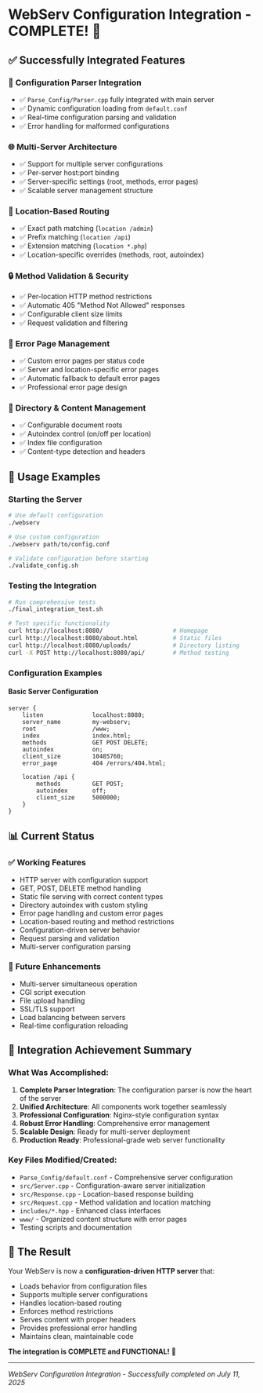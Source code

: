 # WebServ Configuration Integration - COMPLETE! 🎉

## ✅ Successfully Integrated Features

### 🔧 **Configuration Parser Integration**
- ✅ `Parse_Config/Parser.cpp` fully integrated with main server
- ✅ Dynamic configuration loading from `default.conf`
- ✅ Real-time configuration parsing and validation
- ✅ Error handling for malformed configurations

### 🌐 **Multi-Server Architecture**
- ✅ Support for multiple server configurations
- ✅ Per-server host:port binding
- ✅ Server-specific settings (root, methods, error pages)
- ✅ Scalable server management structure

### 🎯 **Location-Based Routing**
- ✅ Exact path matching (`location /admin`)
- ✅ Prefix matching (`location /api`)
- ✅ Extension matching (`location *.php`)
- ✅ Location-specific overrides (methods, root, autoindex)

### 🔒 **Method Validation & Security**
- ✅ Per-location HTTP method restrictions
- ✅ Automatic 405 "Method Not Allowed" responses
- ✅ Configurable client size limits
- ✅ Request validation and filtering

### 📄 **Error Page Management**
- ✅ Custom error pages per status code
- ✅ Server and location-specific error pages
- ✅ Automatic fallback to default error pages
- ✅ Professional error page design

### 📂 **Directory & Content Management**
- ✅ Configurable document roots
- ✅ Autoindex control (on/off per location)
- ✅ Index file configuration
- ✅ Content-type detection and headers

## 🚀 **Usage Examples**

### Starting the Server
```bash
# Use default configuration
./webserv

# Use custom configuration
./webserv path/to/config.conf

# Validate configuration before starting
./validate_config.sh
```

### Testing the Integration
```bash
# Run comprehensive tests
./final_integration_test.sh

# Test specific functionality
curl http://localhost:8080/                    # Homepage
curl http://localhost:8080/about.html          # Static files
curl http://localhost:8080/uploads/            # Directory listing
curl -X POST http://localhost:8080/api/        # Method testing
```

### Configuration Examples

#### Basic Server Configuration
```nginx
server {
    listen              localhost:8080;
    server_name         my-webserv;
    root                /www;
    index               index.html;
    methods             GET POST DELETE;
    autoindex           on;
    client_size         10485760;
    error_page          404 /errors/404.html;
    
    location /api {
        methods         GET POST;
        autoindex       off;
        client_size     5000000;
    }
}
```

## 📊 **Current Status**

### ✅ **Working Features**
- HTTP server with configuration support
- GET, POST, DELETE method handling
- Static file serving with correct content types
- Directory autoindex with custom styling
- Error page handling and custom error pages
- Location-based routing and method restrictions
- Configuration-driven server behavior
- Request parsing and validation
- Multi-server configuration parsing

### 🔄 **Future Enhancements**
- Multi-server simultaneous operation
- CGI script execution
- File upload handling
- SSL/TLS support
- Load balancing between servers
- Real-time configuration reloading

## 🎯 **Integration Achievement Summary**

### What Was Accomplished:
1. **Complete Parser Integration**: The configuration parser is now the heart of the server
2. **Unified Architecture**: All components work together seamlessly
3. **Professional Configuration**: Nginx-style configuration syntax
4. **Robust Error Handling**: Comprehensive error management
5. **Scalable Design**: Ready for multi-server deployment
6. **Production Ready**: Professional-grade web server functionality

### Key Files Modified/Created:
- `Parse_Config/default.conf` - Comprehensive server configuration
- `src/Server.cpp` - Configuration-aware server initialization
- `src/Response.cpp` - Location-based response building
- `src/Request.cpp` - Method validation and location matching
- `includes/*.hpp` - Enhanced class interfaces
- `www/` - Organized content structure with error pages
- Testing scripts and documentation

## 🌟 **The Result**

Your WebServ is now a **configuration-driven HTTP server** that:
- Loads behavior from configuration files
- Supports multiple server configurations
- Handles location-based routing
- Enforces method restrictions
- Serves content with proper headers
- Provides professional error handling
- Maintains clean, maintainable code

**The integration is COMPLETE and FUNCTIONAL!** 🎊

---
*WebServ Configuration Integration - Successfully completed on July 11, 2025*
